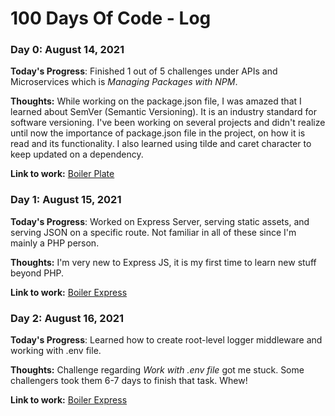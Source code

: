 # 100 Days Of Code - Log

### Day 0: August 14, 2021

**Today's Progress**: Finished 1 out of 5 challenges under APIs and Microservices which is *Managing Packages with NPM*.

**Thoughts:** While working on the package.json file, I was amazed that I learned about SemVer (Semantic Versioning). It is an industry standard for software versioning. I've been working on several projects and didn't realize until now the importance of package.json file in the project, on how it is read and its functionality. I also learned using tilde and caret character to keep updated on a dependency.

**Link to work:** [Boiler Plate](http://boilerplate-npm.blancessanchez.repl.co/)

### Day 1: August 15, 2021

**Today's Progress**: Worked on Express Server, serving static assets, and serving JSON on a specific route. Not familiar in all of these since I'm mainly a PHP person.

**Thoughts:** I'm very new to Express JS, it is my first time to learn new stuff beyond PHP.

**Link to work:** [Boiler Express](https://boilerplate-express.blancessanchez.repl.co)

### Day 2: August 16, 2021

**Today's Progress**: Learned how to create root-level logger middleware and working with .env file.

**Thoughts:** Challenge regarding _Work with .env file_ got me stuck. Some challengers took them 6-7 days to finish that task. Whew!

**Link to work:** [Boiler Express](https://boilerplate-express-1.blancessanchez.repl.co/json)
